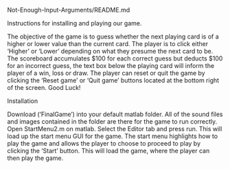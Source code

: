 Not-Enough-Input-Arguments/README.md

Instructions for installing and playing our game.

The objective of the game is to guess whether the next playing card is of a higher or lower value than the current card. The player is to click either ‘Higher’ or ‘Lower’ depending on what they presume the next card to be. The scoreboard accumulates $100 for each correct guess but deducts $100 for an incorrect guess, the text box below the playing card will inform the player of a win, loss or draw. The player can reset or quit the game by clicking the ‘Reset game’ or ‘Quit game’ buttons located at the bottom right of the screen. 
Good Luck!

Installation

Download (‘FinalGame’) into your default matlab folder. All of the sound files and images contained in the folder are there for the game to run correctly. Open StartMenu2.m on matlab. Select the Editor tab and press run. This will load up the start menu GUI for the game. The start menu highlights how to play the game and allows the player to choose to proceed to play by clicking the ‘Start’ button. This will load the game, where the player can then play the game.

